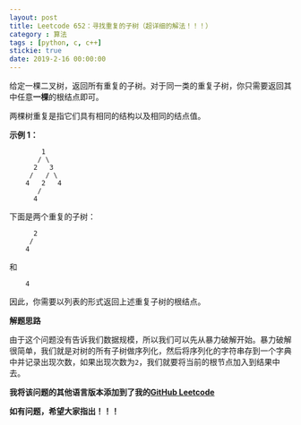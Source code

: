 ```yaml
---
layout: post
title: Leetcode 652：寻找重复的子树（超详细的解法！！！）
category : 算法
tags : [python, c, c++]
stickie: true
date: 2019-2-16 00:00:00
---
```


给定一棵二叉树，返回所有重复的子树。对于同一类的重复子树，你只需要返回其中任意**一棵**的根结点即可。

两棵树重复是指它们具有相同的结构以及相同的结点值。

**示例 1：**

```
        1
       / \
      2   3
     /   / \
    4   2   4
       /
      4
```

下面是两个重复的子树：

```
      2
     /
    4
```

和

```
    4
```

因此，你需要以列表的形式返回上述重复子树的根结点。

**解题思路**

由于这个问题没有告诉我们数据规模，所以我们可以先从暴力破解开始。暴力破解很简单，我们就是对树的所有子树做序列化，然后将序列化的字符串存到一个字典中并记录出现次数，如果出现次数为`2`，我们就要将当前的根节点加入到结果中去。

**我将该问题的其他语言版本添加到了我的[GitHub Leetcode](https://github.com/luliyucoordinate/Leetcode)**

**如有问题，希望大家指出！！！**